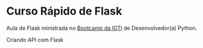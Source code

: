 # Curso Rápido de Flask
Aula de Flask ministrada no [Bootcamp da IGTI]('https://www.igti.com.br/custom/bootcamps-gratuitos/')
de Desenvolvedor(a) Python.

Criando API com Flask 


